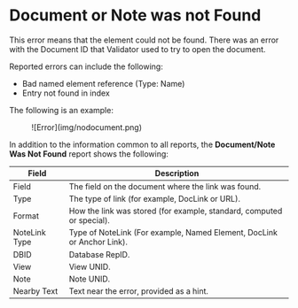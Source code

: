 # Document or Note was not Found

This error means that the element could not be found. There was an error with the Document ID that Validator used to try to open the document.

Reported errors can include the following:

* Bad named element reference (Type: Name)
* Entry not found in index

The following is an example:
<figure markdown="1">
  ![Error](img/nodocument.png)
</figure>


In addition to the information common to all reports, the **Document/Note Was Not Found** report shows the following:

| Field | Description |
| --- | --- |
| Field | The field on the document where the link was found. |
| Type | The type of link (for example, DocLink or URL). |
| Format | How the link was stored (for example, standard, computed or special). |
| NoteLink Type | Type of NoteLink (For example, Named Element, DocLink or Anchor Link). |
| DBID | Database RepID. |
| View | View UNID. |
| Note | Note UNID. |
| Nearby Text | Text near the error, provided as a hint. |

